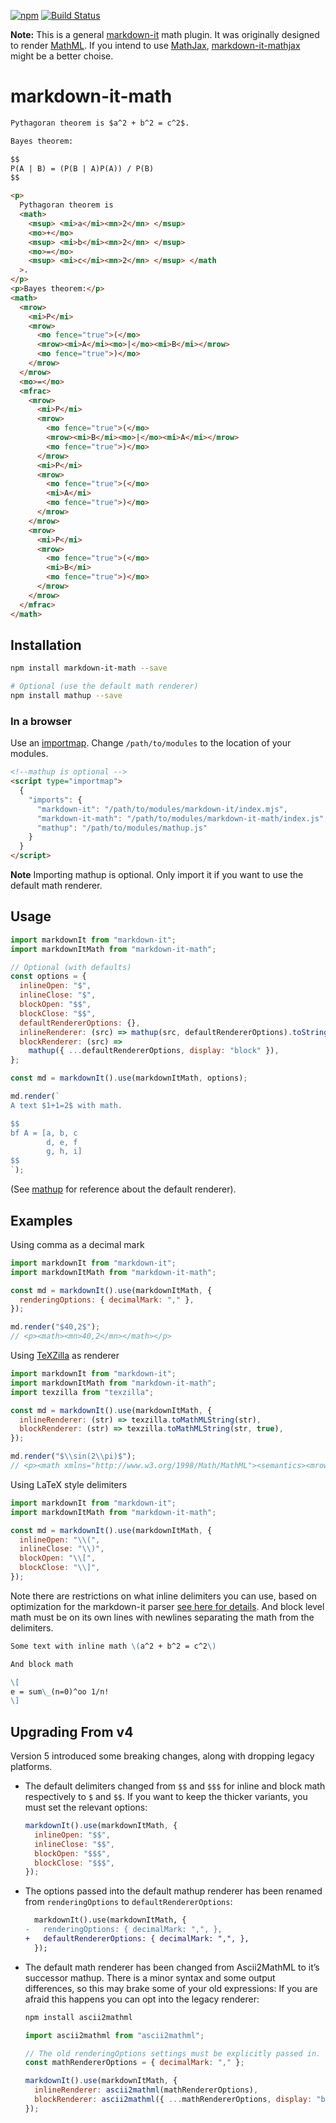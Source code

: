[![npm](https://img.shields.io/npm/v/markdown-it-math.svg)](https://www.npmjs.com/package/markdown-it-math)
[![Build Status](https://travis-ci.org/runarberg/markdown-it-math.svg?branch=master)](https://travis-ci.org/runarberg/markdown-it-math)

**Note:** This is a general [markdown-it][markdown-it] math plugin. It
was originally designed to render [MathML][mathml]. If you intend to
use [MathJax][mathjax], [markdown-it-mathjax][markdown-it-mathjax]
might be a better choise.

# markdown-it-math

```md
Pythagoran theorem is $a^2 + b^2 = c^2$.

Bayes theorem:

$$
P(A | B) = (P(B | A)P(A)) / P(B)
$$
```

```html
<p>
  Pythagoran theorem is
  <math>
    <msup> <mi>a</mi><mn>2</mn> </msup>
    <mo>+</mo>
    <msup> <mi>b</mi><mn>2</mn> </msup>
    <mo>=</mo>
    <msup> <mi>c</mi><mn>2</mn> </msup> </math
  >.
</p>
<p>Bayes theorem:</p>
<math>
  <mrow>
    <mi>P</mi>
    <mrow>
      <mo fence="true">(</mo>
      <mrow><mi>A</mi><mo>|</mo><mi>B</mi></mrow>
      <mo fence="true">)</mo>
    </mrow>
  </mrow>
  <mo>=</mo>
  <mfrac>
    <mrow>
      <mi>P</mi>
      <mrow>
        <mo fence="true">(</mo>
        <mrow><mi>B</mi><mo>|</mo><mi>A</mi></mrow>
        <mo fence="true">)</mo>
      </mrow>
      <mi>P</mi>
      <mrow>
        <mo fence="true">(</mo>
        <mi>A</mi>
        <mo fence="true">)</mo>
      </mrow>
    </mrow>
    <mrow>
      <mi>P</mi>
      <mrow>
        <mo fence="true">(</mo>
        <mi>B</mi>
        <mo fence="true">)</mo>
      </mrow>
    </mrow>
  </mfrac>
</math>
```

## Installation

```bash
npm install markdown-it-math --save

# Optional (use the default math renderer)
npm install mathup --save
```

### In a browser

Use an [importmap][importmap]. Change `/path/to/modules` to the location of your modules.

```html
<!--mathup is optional -->
<script type="importmap">
  {
    "imports": {
      "markdown-it": "/path/to/modules/markdown-it/index.mjs",
      "markdown-it-math": "/path/to/modules/markdown-it-math/index.js",
      "mathup": "/path/to/modules/mathup.js"
    }
  }
</script>
```

**Note** Importing mathup is optional. Only import it if you want to
use the default math renderer.

## Usage

```javascript
import markdownIt from "markdown-it";
import markdownItMath from "markdown-it-math";

// Optional (with defaults)
const options = {
  inlineOpen: "$",
  inlineClose: "$",
  blockOpen: "$$",
  blockClose: "$$",
  defaultRendererOptions: {},
  inlineRenderer: (src) => mathup(src, defaultRendererOptions).toString(),
  blockRenderer: (src) =>
    mathup({ ...defaultRendererOptions, display: "block" }),
};

const md = markdownIt().use(markdownItMath, options);
```

```javascript
md.render(`
A text $1+1=2$ with math.

$$
bf A = [a, b, c
        d, e, f
        g, h, i]
$$
`);
```

(See [mathup][mathup] for reference about the default renderer).

## Examples

Using comma as a decimal mark

```javascript
import markdownIt from "markdown-it";
import markdownItMath from "markdown-it-math";

const md = markdownIt().use(markdownItMath, {
  renderingOptions: { decimalMark: "," },
});

md.render("$40,2$");
// <p><math><mn>40,2</mn></math></p>
```

Using [TeXZilla][texzilla] as renderer

```javascript
import markdownIt from "markdown-it";
import markdownItMath from "markdown-it-math";
import texzilla from "texzilla";

const md = markdownIt().use(markdownItMath, {
  inlineRenderer: (str) => texzilla.toMathMLString(str),
  blockRenderer: (str) => texzilla.toMathMLString(str, true),
});

md.render("$\\sin(2\\pi)$");
// <p><math xmlns="http://www.w3.org/1998/Math/MathML"><semantics><mrow><mo lspace="0em" rspace="0em">sin</mo><mo stretchy="false">(</mo><mn>2</mn><mi>π</mi><mo stretchy="false">)</mo></mrow><annotation encoding="TeX">\sin(2\pi)</annotation></semantics></math></p>
```

Using LaTeX style delimiters

```javascript
import markdownIt from "markdown-it";
import markdownItMath from "markdown-it-math";

const md = markdownIt().use(markdownItMath, {
  inlineOpen: "\\(",
  inlineClose: "\\)",
  blockOpen: "\\[",
  blockClose: "\\]",
});
```

Note there are restrictions on what inline delimiters you can use,
based on optimization for the markdown-it parser [see here for
details][why-my-inline-rule-is-not-executed]. And block level math
must be on its own lines with newlines separating the math from the
delimiters.

```markdown
Some text with inline math \(a^2 + b^2 = c^2\)

And block math

\[
e = sum\_(n=0)^oo 1/n!
\]
```

[importmap]: https://developer.mozilla.org/en-US/docs/Web/HTML/Element/script/type/importmap
[jsdelivr]: https://www.jsdelivr.com/
[mathup]: https://runarberg.github.io/mathup/
[mathjax]: https://www.mathjax.org/
[mathml]: https://www.w3.org/TR/MathML/
[markdown-it]: https://github.com/markdown-it/markdown-it
[markdown-it-mathjax]: https://www.npmjs.com/package/markdown-it-mathjax
[texzilla]: http://fred-wang.github.io/TeXZilla/
[why-my-inline-rule-is-not-executed]: https://github.com/markdown-it/markdown-it/blob/master/docs/development.md#why-my-inline-rule-is-not-executed

## Upgrading From v4

Version 5 introduced some breaking changes, along with dropping legacy platforms.

- The default delimiters changed from `$$` and `$$$` for inline and
  block math respectively to `$` and `$$`. If you want to keep the
  thicker variants, you must set the relevant options:
  ```js
  markdownIt().use(markdownItMath, {
    inlineOpen: "$$",
    inlineClose: "$$",
    blockOpen: "$$$",
    blockClose: "$$$",
  });
  ```
- The options passed into the default mathup renderer has been renamed
  from `renderingOptions` to `defaultRendererOptions`:
  ```diff
    markdownIt().use(markdownItMath, {
  -   renderingOptions: { decimalMark: ",", },
  +   defaultRendererOptions: { decimalMark: ",", },
    });
  ```
- The default math renderer has been changed from Ascii2MathML to it’s
  successor mathup. There is a minor syntax and some output
  differences, so this may brake some of your old expressions: If you
  are afraid this happens you can opt into the legacy renderer:

  ```bash
  npm install ascii2mathml
  ```

  ```js
  import ascii2mathml from "ascii2mathml";

  // The old renderingOptions settings must be explicitly passed in.
  const mathRendererOptions = { decimalMark: "," };

  markdownIt().use(markdownItMath, {
    inlineRenderer: ascii2mathml(mathRendererOptions),
    blockRenderer: ascii2mathml({ ...mathRendererOptions, display: "block" }),
  });
  ```
